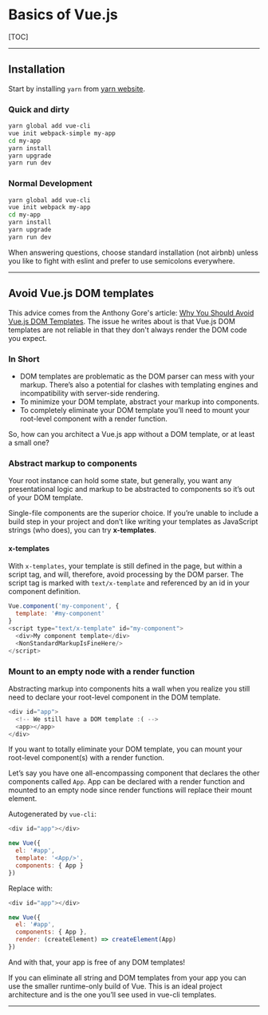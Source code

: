 # Basics of Vue.js

[TOC]

---

## Installation

Start by installing `yarn` from [yarn website](https://yarnpkg.com/).

### Quick and dirty

```bash
yarn global add vue-cli
vue init webpack-simple my-app
cd my-app
yarn install
yarn upgrade
yarn run dev
```

### Normal Development

```bash
yarn global add vue-cli
vue init webpack my-app
cd my-app
yarn install
yarn upgrade
yarn run dev
```

When answering questions, choose standard installation (not airbnb) unless you like to fight with eslint and prefer to use semicolons everywhere.

---

## Avoid Vue.js DOM templates

This advice comes from the Anthony Gore's article: [Why You Should Avoid Vue.js DOM Templates](https://vuejsdevelopers.com/2017/09/17/vue-js-avoid-dom-templates). The issue he writes about is that Vue.js DOM templates are not reliable in that they don't always render the DOM code you expect.

### In Short

- DOM templates are problematic as the DOM parser can mess with your markup. There’s also a potential for clashes with templating engines and incompatibility with server-side rendering.
- To minimize your DOM template, abstract your markup into components.
- To completely eliminate your DOM template you’ll need to mount your root-level component with a render function.

So, how can you architect a Vue.js app without a DOM template, or at least a small one?

### Abstract markup to components

Your root instance can hold some state, but generally, you want any presentational logic and markup to be abstracted to components so it’s out of your DOM template.

Single-file components are the superior choice. If you’re unable to include a build step in your project and don’t like writing your templates as JavaScript strings (who does), you can try __x-templates__.

#### x-templates

With `x-templates`, your template is still defined in the page, but within a script tag, and will, therefore, avoid processing by the DOM parser. The script tag is marked with `text/x-template` and referenced by an id in your component definition.

```javascript
Vue.component('my-component', {
  template: '#my-component'
}
<script type="text/x-template" id="my-component">
  <div>My component template</div>
  <NonStandardMarkupIsFineHere/>
</script>
```

### Mount to an empty node with a render function

Abstracting markup into components hits a wall when you realize you still need to declare your root-level component in the DOM template.

```javascript
<div id="app">
  <!-- We still have a DOM template :( -->
  <app></app>
</div>
```

If you want to totally eliminate your DOM template, you can mount your root-level component(s) with a render function.

Let’s say you have one all-encompassing component that declares the other components called `App`. App can be declared with a render function and mounted to an empty node since render functions will replace their mount element.

Autogenerated by `vue-cli`:

```javascript
<div id="app"></div>

new Vue({
  el: '#app',
  template: '<App/>',
  components: { App }
})
```

Replace with:

```javascript
<div id="app"></div>

new Vue({
  el: '#app',
  components: { App },
  render: (createElement) => createElement(App)
})
```

And with that, your app is free of any DOM templates!

If you can eliminate all string and DOM templates from your app you can use the smaller runtime-only build of Vue. This is an ideal project architecture and is the one you’ll see used in vue-cli templates.

---
